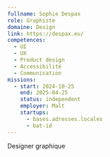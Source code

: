 ```yaml
---
fullname: Sophie Despax
role: Graphiste
domaine: Design
link: https://despax.eu/
competences:
  - UI
  - UX
  - Product design
  - Accessibilité
  - Communication
missions:
  - start: 2024-10-25
    end: 2025-04-25
    status: independent
    employer: Malt
    startups:
      - bases.adresses.locales
      - bat-id
---
```

Designer graphique